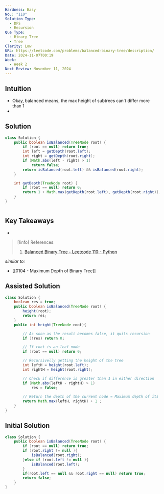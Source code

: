 ```yaml
---
Hardness: Easy
No.: "110"
Solution Type:
  - DFS
  - Recursion
Que Type:
  - Binary Tree
  - Tree
Clarity: Low
URL: https://leetcode.com/problems/balanced-binary-tree/description/
Date: 2024-11-07T00:19
Week:
  - Week 2
Next Review: November 11, 2024
---
```


## Intuition
- Okay, balanced means, the max height of subtrees can't differ more than 1 
- 
## Solution
```java title="Initial Attempt"
class Solution {
    public boolean isBalanced(TreeNode root) {
        if (root == null) return true;
        int left = getDepth(root.left);
        int right = getDepth(root.right);
        if (Math.abs(left - right) > 1)
            return false;
        return isBalanced(root.left) && isBalanced(root.right);
    }

    int getDepth(TreeNode root) {
        if (root == null) return 0;
        return 1 + Math.max(getDepth(root.left), getDepth(root.right));
    }
}
```

```java fold title=""

```
## Key Takeaways
- 

> [!info] References
> 1. [Balanced Binary Tree - Leetcode 110 - Python](https://youtu.be/QfJsau0ItOY)

*similar to:* 
- [[0104 - Maximum Depth of Binary Tree]] 



























## Assisted Solution

```Java
class Solution {
    boolean res = true;
    public boolean isBalanced(TreeNode root) {
        height(root);
        return res;
    }
    public int height(TreeNode root){

        // As soon as the result becomes false, it quits recursion
        if (!res) return 0;

        // If root is an leaf node
        if (root == null) return 0;

        // Recursivelly getting the height of the tree
        int leftH = height(root.left);
        int rightH = height(root.right);

        // Check if difference is greater than 1 in either direction
        if (Math.abs(leftH - rightH) > 1)
            res = false;
        
        // Return the depth of the current node = Maximum depth of its subtrees + 1
        return Math.max(leftH, rightH) + 1 ;
    }
}
```

## Initial Solution

```Java
class Solution {
    public boolean isBalanced(TreeNode root) {
        if (root == null) return true; 
        if (root.right != null ){
            isBalanced(root.right);
        }else if (root.left != null ){
            isBalanced(root.left);
        }
        if(root.left == null && root.right == null) return true;
        return false;
    }
}
```
